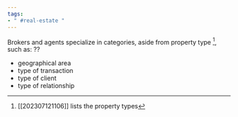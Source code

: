 ```yaml
---
tags:
- " #real-estate "
---
```


Brokers and agents specialize in categories, aside from property type [^1], such as:
??
- geographical area
- type of transaction
- type of client
- type of relationship <!--SR:!2023-09-12,3,190-->

[^1]: [[202307121106]] lists the property types